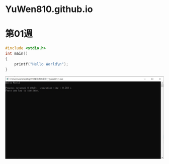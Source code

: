 # YuWen810.github.io

# 第01週
```c
#include <stdio.h>
int main()
{
    printf("Hello World\n");
}
```
![圖](week01-2.jpg)

